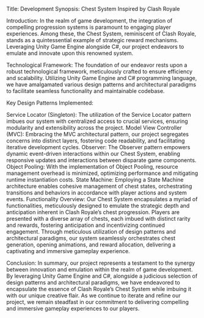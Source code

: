 
Title: Development Synopsis: Chest System Inspired by Clash Royale

Introduction:
In the realm of game development, the integration of compelling progression systems is paramount to engaging player experiences. Among these, the Chest System, reminiscent of Clash Royale, stands as a quintessential example of strategic reward mechanisms. Leveraging Unity Game Engine alongside C#, our project endeavors to emulate and innovate upon this renowned system.

Technological Framework:
The foundation of our endeavor rests upon a robust technological framework, meticulously crafted to ensure efficiency and scalability. Utilizing Unity Game Engine and C# programming language, we have amalgamated various design patterns and architectural paradigms to facilitate seamless functionality and maintainable codebase.

Key Design Patterns Implemented:

Service Locator (Singleton): The utilization of the Service Locator pattern imbues our system with centralized access to crucial services, ensuring modularity and extensibility across the project.
Model View Controller (MVC): Embracing the MVC architectural pattern, our project segregates concerns into distinct layers, fostering code readability, and facilitating iterative development cycles.
Observer: The Observer pattern empowers dynamic event-driven interactions within our Chest System, enabling responsive updates and interactions between disparate game components.
Object Pooling: With the implementation of Object Pooling, resource management overhead is minimized, optimizing performance and mitigating runtime instantiation costs.
State Machine: Employing a State Machine architecture enables cohesive management of chest states, orchestrating transitions and behaviors in accordance with player actions and system events.
Functionality Overview:
Our Chest System encapsulates a myriad of functionalities, meticulously designed to emulate the strategic depth and anticipation inherent in Clash Royale’s chest progression. Players are presented with a diverse array of chests, each imbued with distinct rarity and rewards, fostering anticipation and incentivizing continued engagement. Through meticulous utilization of design patterns and architectural paradigms, our system seamlessly orchestrates chest generation, opening animations, and reward allocation, delivering a captivating and immersive gameplay experience.

Conclusion:
In summary, our project represents a testament to the synergy between innovation and emulation within the realm of game development. By leveraging Unity Game Engine and C#, alongside a judicious selection of design patterns and architectural paradigms, we have endeavored to encapsulate the essence of Clash Royale’s Chest System while imbuing it with our unique creative flair. As we continue to iterate and refine our project, we remain steadfast in our commitment to delivering compelling and immersive gameplay experiences to our players.
